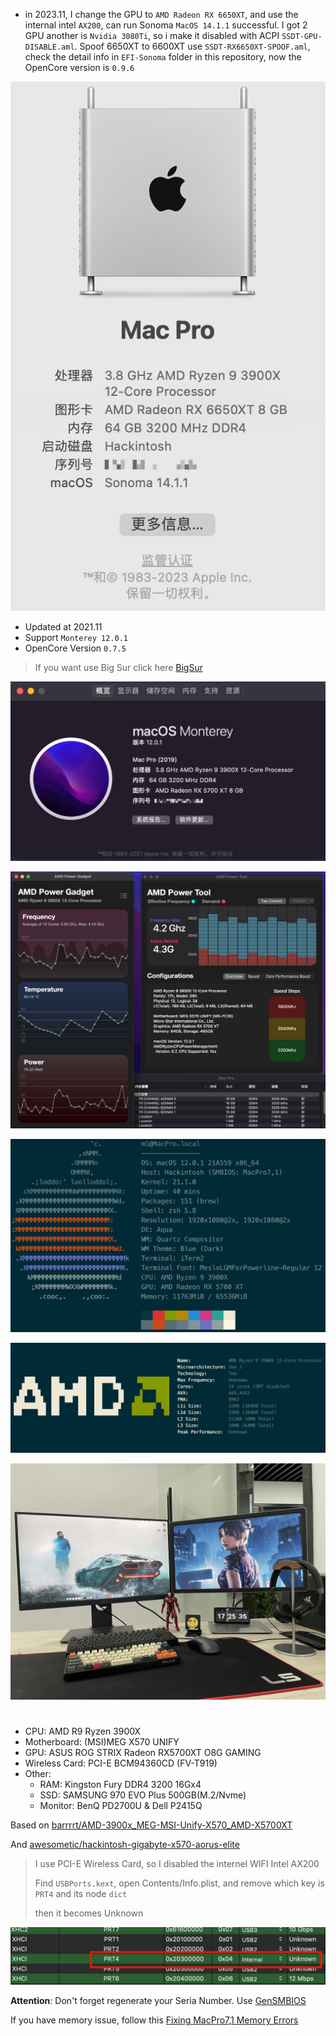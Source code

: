 - in 2023.11, I change the GPU to `AMD Radeon RX 6650XT`, and use the internal intel `AX200`, can run Sonoma `MacOS 14.1.1` successful. I got 2 GPU another is `Nvidia 3080Ti`, so i make it disabled with ACPI `SSDT-GPU-DISABLE.aml`. Spoof 6650XT to 6600XT use `SSDT-RX6650XT-SPOOF.aml`, check the detail info in `EFI-Sonoma` folder in this repository, now the OpenCore version is `0.9.6`

![](./img/Xnip2023-11-28_10-39-14.jpg)

- Updated at 2021.11
- Support `Monterey 12.0.1`
- OpenCore Version `0.7.5`

> If you want use Big Sur click here [BigSur](./README-BigSur.md)

![](./img/Xnip2021-11-05_10-08-09.jpg)

![](./img/Xnip2021-11-05_10-05-55.jpg)

![](./img/Xnip2021-11-04_23-17-01.jpg)

![](./img/Xnip2021-05-13_10-32-45.jpg)

![](./img/IMG_7215.jpg)

# 

- CPU: AMD R9 Ryzen 3900X
- Motherboard: (MSI)MEG X570 UNIFY
- GPU: ASUS ROG STRIX Radeon RX5700XT O8G GAMING
- Wireless Card: PCI-E BCM94360CD (FV-T919)
- Other:
  - RAM: Kingston Fury DDR4 3200 16Gx4
  - SSD: SAMSUNG 970 EVO Plus 500GB(M.2/Nvme)
  - Monitor: BenQ PD2700U & Dell P2415Q

Based on [barrrrt/AMD-3900x_MEG-MSI-Unify-X570_AMD-X5700XT](https://github.com/barrrrt/AMD-3900x_MEG-MSI-Unify-X570_AMD-X5700XT)

And [awesometic/hackintosh-gigabyte-x570-aorus-elite](https://github.com/awesometic/hackintosh-gigabyte-x570-aorus-elite)

> I use PCI-E Wireless Card, so I disabled the internel WIFI Intel AX200
>
> Find `USBPorts.kext`, open Contents/Info.plist, and remove which key is  `PRT4` and its node `dict`
>
> then it becomes Unknown

![](./img/Xnip2021-05-13_10-42-29.jpg)

**Attention**: Don't forget regenerate your Seria Number. Use [GenSMBIOS](https://github.com/corpnewt/GenSMBIOS)

If you have memory issue, follow this [Fixing MacPro7,1 Memory Errors](https://dortania.github.io/OpenCore-Post-Install/universal/memory.html#fixing-macpro7-1-memory-errors)

